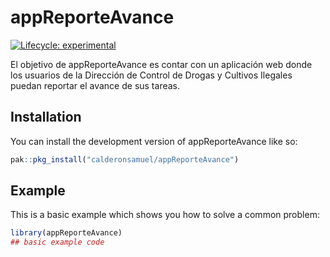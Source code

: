
<!-- README.md is generated from README.Rmd. Please edit that file -->

# appReporteAvance

<!-- badges: start -->

[![Lifecycle:
experimental](https://img.shields.io/badge/lifecycle-experimental-orange.svg)](https://lifecycle.r-lib.org/articles/stages.html#experimental)
<!-- badges: end -->

El objetivo de appReporteAvance es contar con un aplicación web donde
los usuarios de la Dirección de Control de Drogas y Cultivos Ilegales
puedan reportar el avance de sus tareas.

## Installation

You can install the development version of appReporteAvance like so:

``` r
pak::pkg_install("calderonsamuel/appReporteAvance")
```

## Example

This is a basic example which shows you how to solve a common problem:

``` r
library(appReporteAvance)
## basic example code
```
